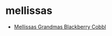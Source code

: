 # mellissas

 * [Mellissas Grandmas Blackberry Cobbl](../index/m/mellissas-grandmas-blackberry-cobbl.json)
